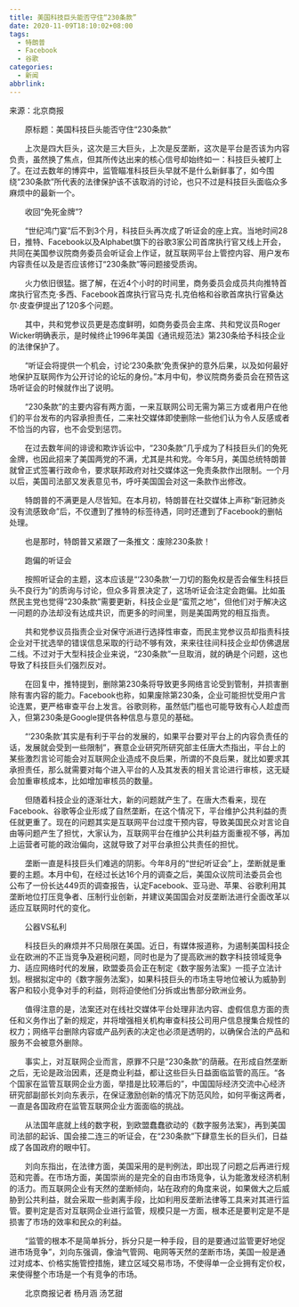 ```yaml
---
title: 美国科技巨头能否守住“230条款”
date: 2020-11-09T18:10:02+08:00
tags:
  - 特朗普
  - Facebook
  - 谷歌
categories:
  - 新闻
abbrlink:
---
```


来源：北京商报

　　原标题：美国科技巨头能否守住“230条款”

　　上次是四大巨头，这次是三大巨头，上次是反垄断，这次是平台是否该为内容负责，虽然换了焦点，但其所传达出来的核心信号却始终如一：科技巨头被盯上了。在过去数年的博弈中，监管瞄准科技巨头早就不是什么新鲜事了，如今围绕“230条款”所代表的法律保护该不该取消的讨论，也只不过是科技巨头面临众多麻烦中的最新一个。

　　收回“免死金牌”?

　　“世纪鸿门宴”后不到3个月，科技巨头再次成了听证会的座上宾。当地时间28日，推特、Facebook以及Alphabet旗下的谷歌3家公司首席执行官又线上开会，共同在美国参议院商务委员会听证会上作证，就互联网平台上管控内容、用户发布内容责任以及是否应该修订“230条款”等问题接受质询。

　　火力依旧很猛。据了解，在近4个小时的时间里，商务委员会成员共向推特首席执行官杰克·多西、Facebook首席执行官马克·扎克伯格和谷歌首席执行官桑达尔·皮查伊提出了120多个问题。

　　其中，共和党参议员更是态度鲜明，如商务委员会主席、共和党议员Roger Wicker明确表示，是时候终止1996年美国《通讯规范法》第230条给予科技企业的法律保护了。

　　“听证会将提供一个机会，讨论‘230条款’免责保护的意外后果，以及如何最好地保护互联网作为公开讨论的论坛的身份。”本月中旬，参议院商务委员会在预告这场听证会的时候就作出了说明。

　　“230条款”的主要内容有两方面，一来互联网公司无需为第三方或者用户在他们的平台发布的内容承担责任，二来社交媒体即使删除一些他们认为令人反感或者不恰当的内容，也不会受到惩罚。

　　在过去数年间的诽谤和欺诈诉讼中，“230条款”几乎成为了科技巨头们的免死金牌，也因此招来了美国两党的不满，尤其是共和党。今年5月，美国总统特朗普就曾正式签署行政命令，要求联邦政府对社交媒体这一免责条款作出限制。一个月以后，美国司法部又发表意见书，呼吁美国国会对这一条款作出修改。

　　特朗普的不满更是人尽皆知。在本月初，特朗普在社交媒体上声称“新冠肺炎没有流感致命”后，不仅遭到了推特的标签待遇，同时还遭到了Facebook的删帖处理。

　　也是那时，特朗普又紧跟了一条推文：废除230条款！

　　跑偏的听证会

　　按照听证会的主题，这本应该是“‘230条款’一刀切的豁免权是否会催生科技巨头不良行为”的质询与讨论，但众多背景决定了，这场听证会注定会跑偏。比如虽然民主党也觉得“230条款”需要更新，科技企业是“蛮荒之地”，但他们对于解决这一问题的办法却没有达成共识，而更多的时间里，则是美国两党的相互指责。

　　共和党参议员指责企业对保守派进行选择性审查，而民主党参议员却指责科技企业对干扰选举的错误信息采取的行动不够有效，来来往往间科技企业却仿佛退居二线。不过对于大型科技企业来说，“230条款”一旦取消，就的确是个问题，这也导致了科技巨头们强烈反对。

　　在回复中，推特提到，删除第230条将导致更多网络言论受到管制，并损害删除有害内容的能力。Facebook也称，如果废除第230条，企业可能担忧受用户言论连累，更严格审查平台上发言。谷歌则称，虽然低门槛也可能导致有心人趁虚而入，但第230条是Google提供各种信息与意见的基础。

　　“‘230条款’其实是有利于平台的发展的，如果平台要对平台上的内容负责任的话，发展就会受到一些限制”，赛意企业研究所研究部主任唐大杰指出，平台上的某些激烈言论可能会对互联网企业造成不良后果，所谓的不良后果，就比如要求其承担责任，那么就需要对每个进入平台的人及其发表的相关言论进行审核，这无疑会加重审核成本，比如增加审核员的数量。

　　但随着科技企业的逐渐壮大，新的问题就产生了。在唐大杰看来，现在Facebook、谷歌等企业形成了自然垄断，在这个情况下，平台维护公共利益的责任就更重了。现在的问题其实是互联网平台过度干预内容，导致美国民众对言论自由等问题产生了担忧，大家认为，互联网平台在维护公共利益方面重视不够，再加上运营者可能的政治偏向，这就导致了对平台承担公共责任的担忧。

　　垄断一直是科技巨头们难逃的阴影。今年8月的“世纪听证会”上，垄断就是重要的主题。本月中旬，在经过长达16个月的调查之后，美国众议院司法委员会也公布了一份长达449页的调查报告，认定Facebook、亚马逊、苹果、谷歌利用其垄断地位打压竞争者、压制行业创新，并建议美国国会对反垄断法进行全面改革以适应互联网时代的变化。

　　公器VS私利

　　科技巨头的麻烦并不只局限在美国。近日，有媒体报道称，为遏制美国科技企业在欧洲的不正当竞争及避税问题，同时也是为了提高欧洲的数字科技领域竞争力、适应网络时代的发展，欧盟委员会正在制定《数字服务法案》一揽子立法计划。根据拟定中的《数字服务法案》，如果科技巨头的市场主导地位被认为威胁到客户和较小竞争对手的利益，则将迫使他们分拆或出售部分欧洲业务。

　　值得注意的是，法案还对在线社交媒体平台处理非法内容、虚假信息方面的责任和义务作出了新的规定，并将增强相关机构审查科技公司用户信息搜集合规性的权力；网络平台删除内容或产品列表的决定也必须是透明的，以确保合法的产品和服务不会被意外删除。

　　事实上，对互联网企业而言，原罪不只是“230条款”的荫蔽。在形成自然垄断之后，无论是政治因素，还是商业利益，都让这些巨头日益面临监管的高压。“各个国家在监管互联网企业方面，举措是比较滞后的”，中国国际经济交流中心经济研究部副部长刘向东表示，在保证激励创新的情况下防范风险，如何平衡这两者，一直是各国政府在监管互联网企业方面面临的挑战。

　　从法国年底就上线的数字税，到欧盟蠢蠢欲动的《数字服务法案》，再到美国司法部的起诉、国会接二连三的听证会，在“230条款”下肆意生长的巨头们，日益成了各国政府的眼中钉。

　　刘向东指出，在法律方面，美国采用的是判例法，即出现了问题之后再进行规范和完善。在市场方面，美国崇尚的是完全的自由市场竞争，认为能激发经济机制的活力。而互联网企业有天然的垄断倾向，站在政府的角度来说，如果做大之后威胁到公共利益，就会采取一些剥离手段，比如利用反垄断法律等工具来对其进行监管。要判定是否对互联网企业进行监管，规模只是一方面，根本还是要判定是不是损害了市场的效率和民众的利益。

　　“监管的根本不是简单拆分，拆分只是一种手段，目的是要通过监管更好地促进市场竞争”，刘向东强调，像油气管网、电网等天然的垄断市场，美国一般是通过对成本、价格实施管控措施，建立区域交易市场，不使得单一企业拥有定价权，来使得整个市场是一个有竞争的市场。

　　北京商报记者 杨月涵 汤艺甜